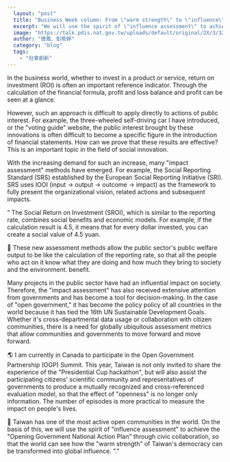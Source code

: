 ```yaml
---
  layout: "post"
  title: "Business Week column: From \"warm strength\" to \"influence\""
  excerpt: "We will use the spirit of \"influence assessment\" to achieve the \"Open Government Action Plan\" through civic collaboration, so that the world can see how the \"warm strength\" of Taiwan's democracy can be transformed into the global \"influence\"."
  image: "https://talk.pdis.nat.gov.tw/uploads/default/original/2X/3/32c68698d6b30829ea114ec939c478d0657b2ad2.jpeg"
  author: "唐鳳、彭筱婷"
  category: "blog"
  tags: 
    - "社會創新"
---
```



 In the business world, whether to invest in a product or service, return on investment (ROI) is often an important reference indicator. Through the calculation of the financial formula, profit and loss balance and profit can be seen at a glance. 

 However, such an approach is difficult to apply directly to actions of public interest. For example, the three-wheeled self-driving car I have introduced, or the "voting guide" website, the public interest brought by these innovations is often difficult to become a specific figure in the introduction of financial statements. How can we prove that these results are effective? This is an important topic in the field of social innovation. 

 With the increasing demand for such an increase, many "impact assessment" methods have emerged. For example, the Social Reporting Standard (SRS) established by the European Social Reporting Initiative (SRI). SRS uses IOOI (input → output → outcome → impact) as the framework to fully present the organizational vision, related actions and subsequent impacts. 

 ” The Social Return on Investment (SROI), which is similar to the reporting rate, combines social benefits and economic models. For example, if the calculation result is 4.5, it means that for every dollar invested, you can create a social value of 4.5 yuan. 

💁 These new assessment methods allow the public sector's public welfare output to be like the calculation of the reporting rate, so that all the people who act on it know what they are doing and how much they bring to society and the environment. benefit. 

 Many projects in the public sector have had an influential impact on society. Therefore, the "impact assessment" has also received extensive attention from governments and has become a tool for decision-making. In the case of "open government," it has become the policy policy of all countries in the world because it has tied the 16th UN Sustainable Development Goals. Whether it's cross-departmental data usage or collaboration with citizen communities, there is a need for globally ubiquitous assessment metrics that allow communities and governments to move forward and move forward. 

🌎 I am currently in Canada to participate in the Open Government Partnership (OGP) Summit. This year, Taiwan is not only invited to share the experience of the "Presidential Cup hackathon", but will also assist the participating citizens' scientific community and representatives of governments to produce a mutually recognized and cross-referenced evaluation model, so that the effect of "openness" is no longer only information. The number of episodes is more practical to measure the impact on people's lives. 

💞 Taiwan has one of the most active open communities in the world. On the basis of this, we will use the spirit of "influence assessment" to achieve the "Opening Government National Action Plan" through civic collaboration, so that the world can see how the "warm strength" of Taiwan's democracy can be transformed into global influence. "." 
